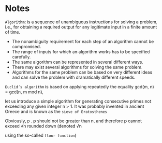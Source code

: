 # Notes

`Algorithm`: is a sequence of unambiguous instructions for solving a problem, i.e., for obtaining a required output for any legitimate input in a finite amount of time.

- The nonambiguity requirement for each step of an algorithm cannot be compromised.
- The range of inputs for which an algorithm works has to be specified carefully.
- The same algorithm can be represented in several different ways.
- There may exist several algorithms for solving the same problem.
- Algorithms for the same problem can be based on very different ideas and
can solve the problem with dramatically different speeds.

`Euclid’s algorithm` is based on applying repeatedly the equality
gcd(m, n) = gcd(n, m mod n),

 let us introduce a simple algorithm for generating consecutive primes not
exceeding any given integer n > 1. It was probably invented in ancient Greece
and is known as the `sieve of Eratosthenes`

Obviously, p . p should not be greater than n, and therefore p cannot exceed
√n rounded down (denoted √n

using the so-called `floor function`)
